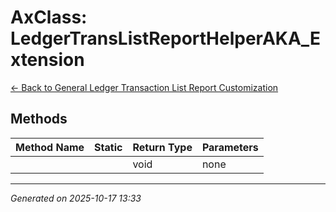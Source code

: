 # AxClass: LedgerTransListReportHelperAKA_Extension

[← Back to General Ledger Transaction List Report Customization](../README.md)

## Methods

| Method Name | Static | Return Type | Parameters |
|-------------|--------|-------------|------------|
|  |  | void | none |

---

*Generated on 2025-10-17 13:33*
